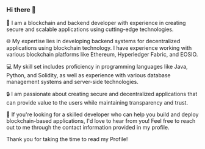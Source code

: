 ### Hi there 👋

🔗 I am a blockchain and backend developer with experience in creating secure and scalable applications using cutting-edge technologies.

🌐 My expertise lies in developing backend systems for decentralized applications using blockchain technology. I have experience working with various blockchain platforms like Ethereum, Hyperledger Fabric, and EOSIO.

💻 My skill set includes proficiency in programming languages like Java, Python, and Solidity, as well as experience with various database management systems and server-side technologies.

🔒 I am passionate about creating secure and decentralized applications that can provide value to the users while maintaining transparency and trust.

🚀 If you're looking for a skilled developer who can help you build and deploy blockchain-based applications, I'd love to hear from you! Feel free to reach out to me through the contact information provided in my profile.

Thank you for taking the time to read my Profile!

<!--
**sagetony/sagetony** is a ✨ _special_ ✨ repository because its `README.md` (this file) appears on your GitHub profile.


Here are some ideas to get you started:

- 🔭 I’m currently working on ...
- 🌱 I’m currently learning ...
- 👯 I’m looking to collaborate on ...
- 🤔 I’m looking for help with ...
- 💬 Ask me about ...
- 📫 How to reach me: ...
- 😄 Pronouns: ...
- ⚡ Fun fact: ...
-->
